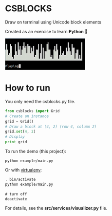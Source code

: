 # CSBLOCKS

Draw on terminal using Unicode block elements

Created as an exercise to learn __Python__ :muscle:

![Demo](images/demo.gif "Demo")

# How to run

You only need the csblocks.py file.

```python
from csblocks import Grid
# Create an instance
grid = Grid()
# Draw a block at (4, 2) (row 4, column 2)
grid.set(4, 2)
# Display
print grid
```

To run the demo (this project):

```
python example/main.py
```

Or with [virtualenv](http://docs.python-guide.org/en/latest/dev/virtualenvs/):

```
. bin/activate
python example/main.py

# turn off
deactivate
```

For details, see the __src/services/visualizer.py__ file.
